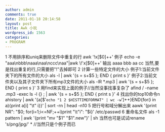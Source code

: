 ```yaml
---
author: admin
comments: true
date: 2011-01-18 20:14:58
layout: post
title: Awk 小玩
wordpress_id: 1563
categories:
- PROGRAM
---
```


1 不用排序和uniq来删除文件中重复的行
    awk '!x[$0]++' 
例子
    echo -e "aaa\nbbb\naaa\naa\nccc\naa"|awk \!'x[$0]++'
输出
    aaaa
    bbb
    aa
    cc
当然,要是找出重复的行,只需要把"!"去掉即可
2 计算一些特定文件的大小
例子1:当前文件夹下的所有文件的大小
    als -l | awk '{s = s+$5 }; END { print s }'
例子2:当前文件夹以及其子文件夹下所有mp3文件的大小
    als -lR *.mp3 | awk '{s = s+$5 }; END { print s }'
3 用find来实现上面的例子//当然没事找事复杂了
    afind / -name .mp3 -exec ls -l {} \; | awk '{s = s+$5 }; END { print s }'
4 找出你的top10命令n
    ahistory | awk '{a[$'`echo "1 2 $HISTTIMEFORMAT" | wc -w`']++}END{for(i in a){print a[i] "\t" i}}' | sort -rn | head -n10
5 把行号和域分解出来
    aawk '{print NR": "$0; for(i=1;i<=NF;++i)print "\t"i": "$i}' /etc/passwd
6 重命名文件
    als -1 pattern | awk '{print "mv "$1" "$1".new"}' | sh
当然也可是试试rename 's/png/jpg/' * //当然只是个例子而已

